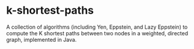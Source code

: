 # k-shortest-paths
A collection of algorithms (including Yen, Eppstein, and Lazy Eppstein) to compute the K shortest paths between two nodes in a weighted, directed graph, implemented in Java.
